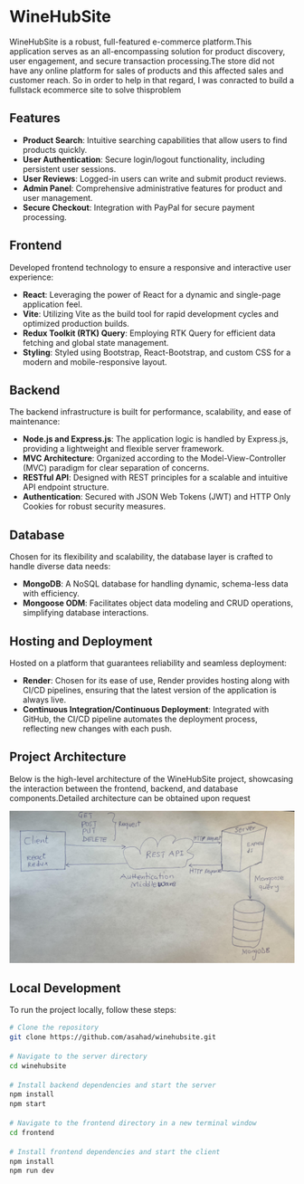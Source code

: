 # WineHubSite

WineHubSite is a robust, full-featured e-commerce platform.This application serves as an all-encompassing solution for
product discovery, user engagement, and secure transaction processing.The store
did not have any online platform for sales of products and this affected sales
and customer reach. So in order to help in that regard, I was conracted to build
a fullstack ecommerce site to solve thisproblem

## Features

- **Product Search**: Intuitive searching capabilities that allow users to find
  products quickly.
- **User Authentication**: Secure login/logout functionality, including
  persistent user sessions.
- **User Reviews**: Logged-in users can write and submit product reviews.
- **Admin Panel**: Comprehensive administrative features for product and user
  management.
- **Secure Checkout**: Integration with PayPal for secure payment processing.

## Frontend

Developed frontend technology to ensure a responsive and interactive user
experience:

- **React**: Leveraging the power of React for a dynamic and single-page
  application feel.
- **Vite**: Utilizing Vite as the build tool for rapid development cycles and
  optimized production builds.
- **Redux Toolkit (RTK) Query**: Employing RTK Query for efficient data fetching
  and global state management.
- **Styling**: Styled using Bootstrap, React-Bootstrap, and custom CSS for a
  modern and mobile-responsive layout.

## Backend

The backend infrastructure is built for performance, scalability, and ease of
maintenance:

- **Node.js and Express.js**: The application logic is handled by Express.js,
  providing a lightweight and flexible server framework.
- **MVC Architecture**: Organized according to the Model-View-Controller (MVC)
  paradigm for clear separation of concerns.
- **RESTful API**: Designed with REST principles for a scalable and intuitive
  API endpoint structure.
- **Authentication**: Secured with JSON Web Tokens (JWT) and HTTP Only Cookies
  for robust security measures.

## Database

Chosen for its flexibility and scalability, the database layer is crafted to
handle diverse data needs:

- **MongoDB**: A NoSQL database for handling dynamic, schema-less data with
  efficiency.
- **Mongoose ODM**: Facilitates object data modeling and CRUD operations,
  simplifying database interactions.

## Hosting and Deployment

Hosted on a platform that guarantees reliability and seamless deployment:

- **Render**: Chosen for its ease of use, Render provides hosting along with
  CI/CD pipelines, ensuring that the latest version of the application is always
  live.
- **Continuous Integration/Continuous Deployment**: Integrated with GitHub, the
  CI/CD pipeline automates the deployment process, reflecting new changes with
  each push.

## Project Architecture

Below is the high-level architecture of the WineHubSite project, showcasing the
interaction between the frontend, backend, and database components.Detailed architecture can be obtained upon request

![WineHubSite Architecture](./frontend/public/images/winehubsite-achitecture.jpg "WineHubSite Architecture")

## Local Development

To run the project locally, follow these steps:

```bash
# Clone the repository
git clone https://github.com/asahad/winehubsite.git

# Navigate to the server directory
cd winehubsite

# Install backend dependencies and start the server
npm install
npm start

# Navigate to the frontend directory in a new terminal window
cd frontend

# Install frontend dependencies and start the client
npm install
npm run dev

```
